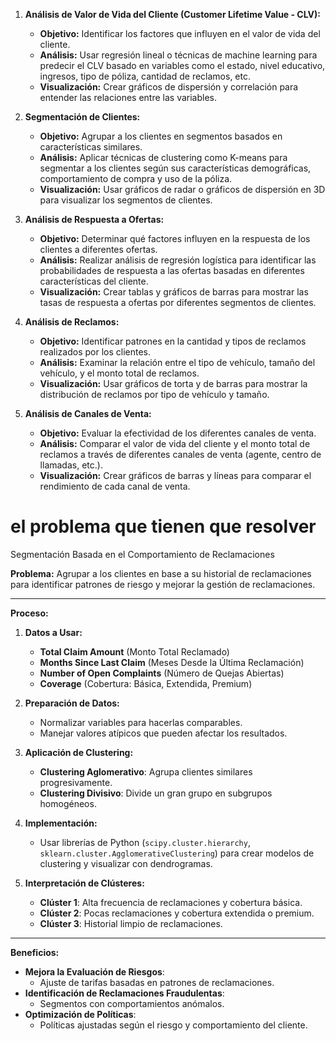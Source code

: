1. **Análisis de Valor de Vida del Cliente (Customer Lifetime Value - CLV):**
   - **Objetivo:** Identificar los factores que influyen en el valor de vida del cliente.
   - **Análisis:** Usar regresión lineal o técnicas de machine learning para predecir el CLV basado en variables como el estado, nivel educativo, ingresos, tipo de póliza, cantidad de reclamos, etc.
   - **Visualización:** Crear gráficos de dispersión y correlación para entender las relaciones entre las variables.

2. **Segmentación de Clientes:**
   - **Objetivo:** Agrupar a los clientes en segmentos basados en características similares.
   - **Análisis:** Aplicar técnicas de clustering como K-means para segmentar a los clientes según sus características demográficas, comportamiento de compra y uso de la póliza.
   - **Visualización:** Usar gráficos de radar o gráficos de dispersión en 3D para visualizar los segmentos de clientes.

3. **Análisis de Respuesta a Ofertas:**
   - **Objetivo:** Determinar qué factores influyen en la respuesta de los clientes a diferentes ofertas.
   - **Análisis:** Realizar análisis de regresión logística para identificar las probabilidades de respuesta a las ofertas basadas en diferentes características del cliente.
   - **Visualización:** Crear tablas y gráficos de barras para mostrar las tasas de respuesta a ofertas por diferentes segmentos de clientes.

4. **Análisis de Reclamos:**
   - **Objetivo:** Identificar patrones en la cantidad y tipos de reclamos realizados por los clientes.
   - **Análisis:** Examinar la relación entre el tipo de vehículo, tamaño del vehículo, y el monto total de reclamos.
   - **Visualización:** Usar gráficos de torta y de barras para mostrar la distribución de reclamos por tipo de vehículo y tamaño.

5. **Análisis de Canales de Venta:**
   - **Objetivo:** Evaluar la efectividad de los diferentes canales de venta.
   - **Análisis:** Comparar el valor de vida del cliente y el monto total de reclamos a través de diferentes canales de venta (agente, centro de llamadas, etc.).
   - **Visualización:** Crear gráficos de barras y líneas para comparar el rendimiento de cada canal de venta.



# el problema que tienen que resolver

Segmentación Basada en el Comportamiento de Reclamaciones

**Problema:**
Agrupar a los clientes en base a su historial de reclamaciones para identificar patrones de riesgo y mejorar la gestión de reclamaciones.

---

**Proceso:**

1. **Datos a Usar:**
   - **Total Claim Amount** (Monto Total Reclamado)
   - **Months Since Last Claim** (Meses Desde la Última Reclamación)
   - **Number of Open Complaints** (Número de Quejas Abiertas)
   - **Coverage** (Cobertura: Básica, Extendida, Premium)

2. **Preparación de Datos:**
   - Normalizar variables para hacerlas comparables.
   - Manejar valores atípicos que pueden afectar los resultados.

3. **Aplicación de Clustering:**
   - **Clustering Aglomerativo**: Agrupa clientes similares progresivamente.
   - **Clustering Divisivo**: Divide un gran grupo en subgrupos homogéneos.

4. **Implementación:**
   - Usar librerías de Python (`scipy.cluster.hierarchy`, `sklearn.cluster.AgglomerativeClustering`) para crear modelos de clustering y visualizar con dendrogramas.



5. **Interpretación de Clústeres:**
   - **Clúster 1**: Alta frecuencia de reclamaciones y cobertura básica.
   - **Clúster 2**: Pocas reclamaciones y cobertura extendida o premium.
   - **Clúster 3**: Historial limpio de reclamaciones.

---

**Beneficios:**

- **Mejora la Evaluación de Riesgos**:
  - Ajuste de tarifas basadas en patrones de reclamaciones.
- **Identificación de Reclamaciones Fraudulentas**:
  - Segmentos con comportamientos anómalos.
- **Optimización de Políticas**:
  - Políticas ajustadas según el riesgo y comportamiento del cliente.

